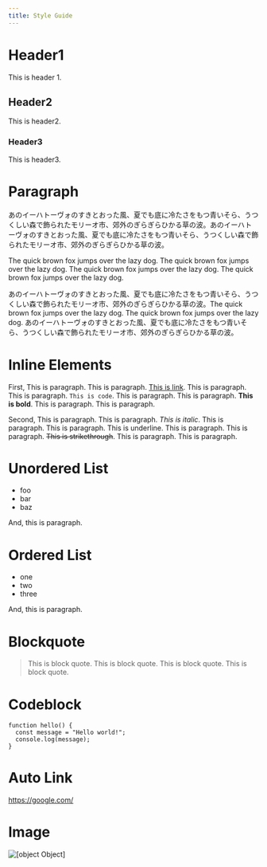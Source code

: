```yaml
---
title: Style Guide
---
```


# Header1

This is header 1.

## Header2

This is header2.

### Header3

This is header3.

# Paragraph

あのイーハトーヴォのすきとおった風、夏でも底に冷たさをもつ青いそら、うつくしい森で飾られたモリーオ市、郊外のぎらぎらひかる草の波。あのイーハトーヴォのすきとおった風、夏でも底に冷たさをもつ青いそら、うつくしい森で飾られたモリーオ市、郊外のぎらぎらひかる草の波。

The quick brown fox jumps over the lazy dog. The quick brown fox jumps over the lazy dog. The quick brown fox jumps over the lazy dog. The quick brown fox jumps over the lazy dog.

あのイーハトーヴォのすきとおった風、夏でも底に冷たさをもつ青いそら、うつくしい森で飾られたモリーオ市、郊外のぎらぎらひかる草の波。The quick brown fox jumps over the lazy dog. The quick brown fox jumps over the lazy dog. あのイーハトーヴォのすきとおった風、夏でも底に冷たさをもつ青いそら、うつくしい森で飾られたモリーオ市、郊外のぎらぎらひかる草の波。

# Inline Elements

First, This is paragraph. This is paragraph. [This is link](https://google.com/). This is paragraph. This is paragraph. `This is code`. This is paragraph. This is paragraph. **This is bold**. This is paragraph. This is paragraph.

Second, This is paragraph. This is paragraph. _This is italic_. This is paragraph. This is paragraph. This is underline. This is paragraph. This is paragraph. ~~This is strikethrough~~. This is paragraph. This is paragraph. 

# Unordered List

- foo
- bar
- baz

And, this is paragraph.

# Ordered List

+ one
+ two
+ three

And, this is paragraph.

# Blockquote

> This is block quote. This is block quote. This is block quote. This is block quote.

# Codeblock

```
function hello() {
  const message = "Hello world!";
  console.log(message);
}
```

# Auto Link

https://google.com/

# Image

![[object Object]](/images/2d97379a-e851-45eb-8d81-427c5a2bf7c4.png)



